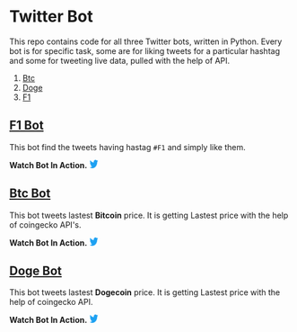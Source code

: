 # Twitter Bot
This repo contains code for all three Twitter bots, written in Python. Every bot is for specific task, some are for liking tweets for a particular hashtag and some for tweeting live data, pulled with the help of API.

1. [Btc](btc.py)
2. [Doge](doge.py)
3. [F1](f1.py)

## [F1 Bot](f1.py)

This bot find the tweets having hastag `#F1` and simply like them.

**Watch Bot In Action.** <a href="https://twitter.com/IAmF1Bot"><img src="https://raw.githubusercontent.com/devicons/devicon/master/icons/twitter/twitter-original.svg" width=15></a>

## [Btc Bot](f1.py)

This bot tweets lastest **Bitcoin** price. It is getting Lastest price with the help of coingecko API's.

**Watch Bot In Action.** <a href="https://twitter.com/IAmBitcoinBot"><img src="https://raw.githubusercontent.com/devicons/devicon/master/icons/twitter/twitter-original.svg" width=15></a>

## [Doge Bot](f1.py)

This bot tweets lastest **Dogecoin** price. It is getting Lastest price with the help of coingecko API.

**Watch Bot In Action.** <a href="https://twitter.com/IAmDogeBot"><img src="https://raw.githubusercontent.com/devicons/devicon/master/icons/twitter/twitter-original.svg" width=15></a>


